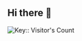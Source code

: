 ## Hi there 👋

<div>
  <img src="https://profile-counter.deno.dev/:paulorgdital:/count.svg" alt="Key:: Visitor's Count" />
</div>
